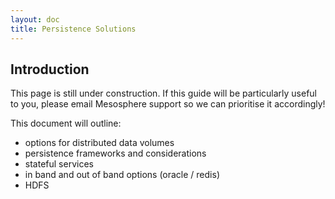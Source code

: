 ```yaml
---
layout: doc
title: Persistence Solutions
---
```



## Introduction

This page is still under construction. If this guide will be particularly useful to you, please email Mesosphere support so we can prioritise it accordingly!

This document will outline:

* options for distributed data volumes
* persistence frameworks and considerations
* stateful services
* in band and out of band options (oracle / redis)
* HDFS